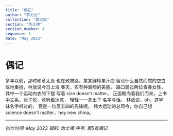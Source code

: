 ```yaml
---
title: "偶记"
author: "李尤台"
collection: "偶记集"
section: "伪士嚎"
section_number: 4
sequence: 5
date: "May 2023"
---
```


# 偶记

多年以前，那时和章太炎
也在政肃路，某某鲜榨果汁店
留点什么自然而然的空白
故地重拾，林放说今日上海
春天，实有种衰颓的美感。
路口骑过两位青春女性，
其中一个运动内衣的下摆
写着 size doesn’t matter，
正面朝向着我们而来，上书
中文系，张子悦，竟吮着冰意，
轻轻一一念出了 名字与话。
林放说，oh，这学妹名字听过的，
竟是一位反五四的先锋呢，
伟大运动的总司令，你自己想
science doesn’t matter，hey new china。

---
*创作时间: May 2023*
*辑别: 伪士嚎*
*序号: 第5首偶记*
